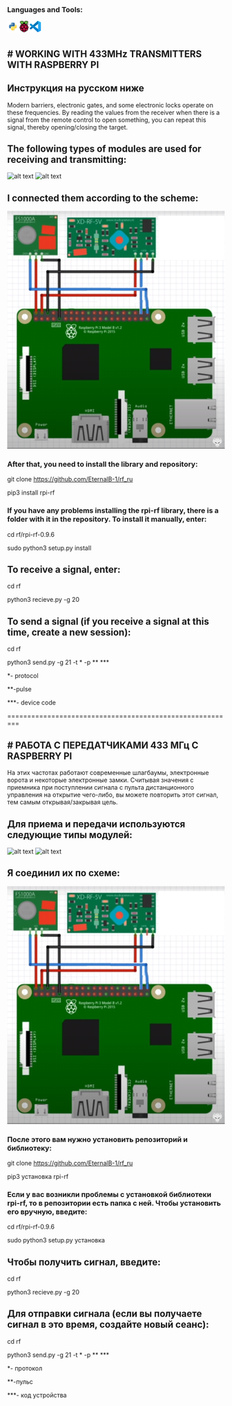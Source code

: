 ### Languages and Tools:
<img align="left" alt="Python" width="26px" src="https://raw.githubusercontent.com/github/explore/80688e429a7d4ef2fca1e82350fe8e3517d3494d/topics/python/python.png" />
<img align="left" alt="Python" width="26px" src="https://raw.githubusercontent.com/github/explore/80688e429a7d4ef2fca1e82350fe8e3517d3494d/topics/raspberry-pi/raspberry-pi.png" />
<img align="left" alt="Visual Studio Code" width="26px" src="https://raw.githubusercontent.com/github/explore/80688e429a7d4ef2fca1e82350fe8e3517d3494d/topics/visual-studio-code/visual-studio-code.png"/><br/><br/>

<h2># WORKING WITH 433MHz TRANSMITTERS WITH RASPBERRY PI</h2>
<h2>Инструкция на русском ниже</h2>

Modern barriers, electronic gates, and some electronic locks operate on these frequencies. By reading the values from the receiver when there is a signal from the remote control to open something, you can repeat this signal, thereby opening/closing the target.

<h2>The following types of modules are used for receiving and transmitting:</h2>

![alt text](https://static-sl.insales.ru/images/products/1/1171/141264019/1070.jpg)
![alt text](https://ae01.alicdn.com/kf/HTB1day5aULrK1Rjy1zbq6AenFXa6/QIACHIP-433-Mhz.jpg)

<h2>I connected them according to the scheme:</h2>

![alt text](https://github.com/EternalB-1/rf/blob/master/img/Screenshot_1.png?raw=true)

<h3>After that, you need to install the library and repository:</h3>

git clone https://github.com/EternalB-1/rf_ru

pip3 install rpi-rf

<h3>If you have any problems installing the rpi-rf library, there is a folder with it in the repository. To install it manually, enter:</h3>

cd rf/rpi-rf-0.9.6

sudo python3 setup.py install

<h2>To receive a signal, enter:</h2>

cd rf

python3 recieve.py -g 20

<h2>To send a signal (if you receive a signal at this time, create a new session):</h2>

cd rf

python3 send.py -g 21 -t * -p ** ***

*- protocol

**-pulse

***- device code

=========================================================

<h2># РАБОТА С ПЕРЕДАТЧИКАМИ 433 МГц С RASPBERRY PI</h2>

На этих частотах работают современные шлагбаумы, электронные ворота и некоторые электронные замки. Считывая значения с приемника при поступлении сигнала с пульта дистанционного управления на открытие чего-либо, вы можете повторить этот сигнал, тем самым открывая/закрывая цель.

<h2>Для приема и передачи используются следующие типы модулей:</h2>

![alt text](https://static-sl.insales.ru/images/products/1/1171/141264019/1070.jpg)
![alt text](https://ae01.alicdn.com/kf/HTB1day5aULrK1Rjy1zbq6AenFXa6/QIACHIP-433-Mhz.jpg)

<h2>Я соединил их по схеме:</h2>

![alt text](https://github.com/EternalB-1/rf/blob/master/img/Screenshot_1.png?raw=true)

<h3>После этого вам нужно установить репозиторий и библиотеку:</h3>

git clone https://github.com/EternalB-1/rf_ru

pip3 установка rpi-rf

<h3>Если у вас возникли проблемы с установкой библиотеки rpi-rf, то в репозитории есть папка с ней. Чтобы установить его вручную, введите:</h3>

cd rf/rpi-rf-0.9.6

sudo python3 setup.py установка

<h2>Чтобы получить сигнал, введите:</h2>

cd rf

python3 recieve.py -g 20

<h2>Для отправки сигнала (если вы получаете сигнал в это время, создайте новый сеанс):</h2>

cd rf

python3 send.py -g 21 -t * -p ** ***

*- протокол

**-пульс

***- код устройства
